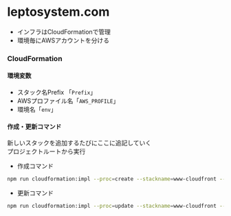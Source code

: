 # leptosystem.com

- インフラはCloudFormationで管理
- 環境毎にAWSアカウントを分ける

### CloudFormation


#### 環境変数

- スタック名Prefix 「`Prefix`」
- AWSプロファイル名「`AWS_PROFILE`」
- 環境名「`env`」


#### 作成・更新コマンド
新しいスタックを追加するたびにここに追記していく<br>
プロジェクトルートから実行

- 作成コマンド
```zsh
npm run cloudformation:impl --proc=create --stackname=www-cloudfront --parameters=ParameterKey=SSLCertArn,ParameterValue=$SSLCertArn --filepath=file://$(pwd)/CloudFormation/www/01.cloudfront.yaml  
```

- 更新コマンド
```zsh
npm run cloudformation:impl --proc=update --stackname=www-cloudfront --parameters=ParameterKey=SSLCertArn,ParameterValue=$SSLCertArn --filepath=file://$(pwd)/CloudFormation/www/01.cloudfront.yaml
```
